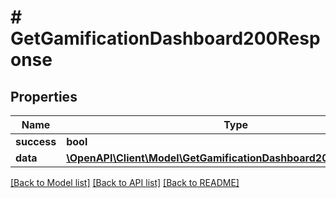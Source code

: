 # # GetGamificationDashboard200Response

## Properties

Name | Type | Description | Notes
------------ | ------------- | ------------- | -------------
**success** | **bool** |  | [optional]
**data** | [**\OpenAPI\Client\Model\GetGamificationDashboard200ResponseData**](GetGamificationDashboard200ResponseData.md) |  | [optional]

[[Back to Model list]](../../README.md#models) [[Back to API list]](../../README.md#endpoints) [[Back to README]](../../README.md)
